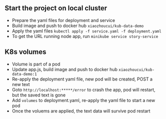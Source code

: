 ## Start the project on local cluster
- Prepare the yaml files for deployment and service
- Build image and push to docker hub `xiaozhoucui/kub-data-demo`
- Apply the yaml files `kubectl apply -f service.yaml -f deployment.yaml`
- To get the URL running node app, run `minikube service story-service` 

## K8s volumes
- Volume is part of a pod
- Update app.js, build image and push to docker hub `xiaozhoucui/kub-data-demo:1`
- Re-apply the deployment yaml file, new pod will be created, POST a new text
- Goto `http://localhost:*****/error` to crash the app, pod will restart, but the saved text is gone
- Add `volumes` to deployment.yaml, re-apply the yaml file to start a new pod
- Once the voluems are applied, the text data will survive pod restart
